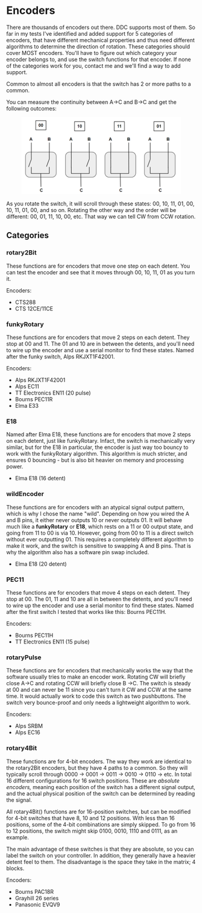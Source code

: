 # Encoders

There are thousands of encoders out there. DDC supports most of them. So far in my tests I've identified and added support for 5 categories of encoders, that have different mechanical properties and thus need different algorithms to determine the direction of rotation. These categories should cover MOST encoders. You'll have to figure out which category your encoder belongs to, and use the switch functions for that encoder. If none of the categories work for you, contact me and we'll find a way to add support.&#x20;

Common to almost all encoders is that the switch has 2 or more paths to a common.&#x20;

You can measure the continuity between A->C and B->C and get the following outcomes:

<figure><img src="../../.gitbook/assets/image (3) (2) (1).png" alt=""><figcaption></figcaption></figure>

As you rotate the switch, it will scroll through these states: 00, 10, 11, 01, 00, 10, 11, 01, 00, and so on. Rotating the other way and the order will be different: 00, 01, 11, 10, 00, etc. That way we can tell CW from CCW rotation.&#x20;

## Categories

### rotary2Bit

These functions are for encoders that move one step on each detent. You can test the encoder and see that it moves through 00, 10, 11, 01 as you turn it.

Encoders:

* CTS288
* CTS 12CE/11CE

### funkyRotary

These functions are for encoders that move 2 steps on each detent. They stop at 00 and 11. The 01 and 10 are in between the detents, and you'll need to wire up the encoder and use a serial monitor to find these states. Named after the funky switch, Alps RKJXT1F42001.

Encoders:

* Alps RKJXT1F42001
* Alps EC11
* TT Electronics EN11 (20 pulse)
* Bourns PEC11R
* Elma E33

### E18

Named after Elma E18, these functions are for encoders that move 2 steps on each detent, just like funkyRotary. Infact, the switch is mechanically very similar, but for the E18 in particular, the encoder is just way too bouncy to work with the funkyRotary algorithm. This algorithm is much stricter, and ensures 0 bouncing - but is also bit heavier on memory and processing power.

* Elma E18 (16 detent)

### wildEncoder

These functions are for encoders with an atypical signal output pattern, which is why I chose the name "wild". Depending on how you wired the A and B pins, it either never outputs 10 or never outputs 01. It will behave much like a **funkyRotary** or **E18**, which rests on a 11 or 00 output state, and going from 11 to 00 is via 10. However, going from 00 to 11 is a direct switch without ever outputting 01. This requires a completely different algorithm to make it work, and the switch is sensitive to swapping A and B pins. That is why the algorithm also has a software pin swap included.&#x20;

* Elma E18 (20 detent)

### **PEC11**

These functions are for encoders that move 4 steps on each detent. They stop at 00. The 01, 11 and 10 are all in between the detents, and you'll need to wire up the encoder and use a serial monitor to find these states. Named after the first switch I tested that works like this: Bourns PEC11H.

Encoders:

* Bourns PEC11H
* TT Electronics EN11 (15 pulse)

### rotaryPulse

These functions are for encoders that mechanically works the way that the software usually tries to make an encoder work. Rotating CW will briefly close A->C and rotating CCW will briefly close B ->C. The switch is steady at 00 and can never be 11 since you can't turn it CW and CCW at the same time. It would actually work to code this switch as two pushbuttons. The switch very bounce-proof and only needs a lightweight algorithm to work.&#x20;

Encoders:

* Alps SRBM
* Alps EC16

### rotary4Bit

These functions are for 4-bit encoders. The way they work are identical to the rotary2Bit encoders, but they have 4 paths to a common. So they will typically scroll through 0000 -> 0001 -> 0011 -> 0010 -> 0110 -> etc. In total 16 different configurations for 16 switch positions. These are _absolute encoders,_ meaning each position of the switch has a different signal output, and the actual physical position of the switch can be determined by reading the signal.&#x20;

All rotary4Bit() functions are for 16-position switches, but can be modified for 4-bit switches that have 8, 10 and 12 positions. With less than 16 positions, some of the 4-bit combinations are simply skipped. To go from 16 to 12 positions, the switch might skip 0100, 0010, 1110 and 0111, as an example.&#x20;

The main advantage of these switches is that they are absolute, so you can label the switch on your controller. In addition, they generally have a heavier detent feel to them. The disadvantage is the space they take in the matrix; 4 blocks.&#x20;

Encoders:

* Bourns PAC18R
* Grayhill 26 series
* Panasonic EVQV9
